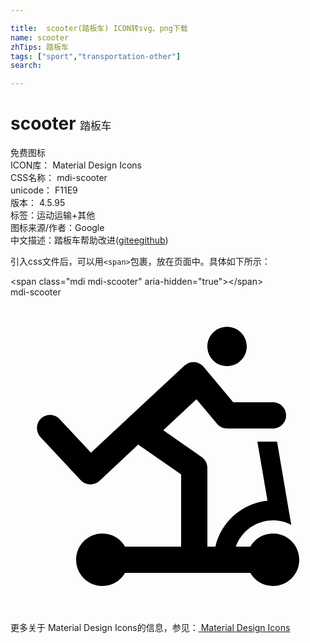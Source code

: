 ```yaml
---

title:  scooter(踏板车) ICON转svg、png下载
name: scooter
zhTips: 踏板车
tags: ["sport","transportation-other"]
search: 

---
```


# scooter  <small style="font-size: 60%;font-weight: 100">踏板车</small>


<div class="detail-page">
<p>
<span><span class="badge-success badge">免费图标</span> </span>
<br/>
<span>
ICON库：
<span class="badge-secondary badge">Material Design Icons</span> 
</span>
<br/>
<span>
CSS名称：
<span class="badge-secondary badge">mdi-scooter</span> 
</span>
<br/>
<span>
unicode：
<span class="badge-secondary badge">F11E9</span> 
<copy-btn content='F11E9' btn-title=""></copy-btn>
<copy-btn :content='String.fromCodePoint(parseInt("F11E9", 16))' btn-title="复制U"></copy-btn>
</span>
<br/>
<span>
版本：
<span class="badge-secondary badge">4.5.95</span> 
</span><br/><span>标签：<span class="badge-light badge"><router-link to="/tags/sport.html">运动</router-link></span><span class="badge-light badge"><router-link to="/tags/transportation-other.html">运输+其他</router-link></span></span>
<br/>
<span>图标来源/作者：<span class="badge-light badge">Google</span></span> 
<br/>
<span class="zh-detail">中文描述：<span class="badge-primary badge">踏板车</span><span class="help-link"><span>帮助改进</span>(<a href="https://gitee.com/liuwave/icon-helper/edit/master/json/material/scooter.json" target="_blank" rel="noopener noreferrer">gitee</a><a href="https://github.com/liuwave/icon-helper/edit/master/json/material/scooter.json" target="_blank" rel="noopener noreferrer">github</a></span>)</span><br/>
</p>
</div>
<div class="alert alert-dark">
  <i class="mdi mdi-scooter mdi-48px"></i>
  <i class="mdi mdi-scooter mdi-36px"></i>
  <i class="mdi mdi-scooter mdi-24px"></i>
  <i class="mdi mdi-scooter mdi-18px"></i>
</div>
<div>
  <p>引入css文件后，可以用<code>&lt;span&gt;</code>包裹，放在页面中。具体如下所示：    
  </p>
  <div class="alert alert-primary" style="font-size: 14px">
    &lt;span class="mdi mdi-scooter" aria-hidden="true"&gt;&lt;/span&gt;
    <copy-btn content='<span class="mdi mdi-scooter" aria-hidden="true"></span>'></copy-btn>
  </div>
  <div class="alert alert-secondary">
    <i class="mdi mdi-scooter"
    style="font-size: 24px"
    aria-hidden="true"></i> mdi-scooter
    <copy-btn content="mdi-scooter" btn-title="复制图标名称"></copy-btn>
  </div>
</div>
<div id="svg" class="svg-wrap">
<svg xmlns="http://www.w3.org/2000/svg" viewBox="0 0 24 24"><path d="M16.5 2.25C17.33 2.25 18 2.92 18 3.75C18 4.58 17.33 5.25 16.5 5.25C15.67 5.25 15 4.58 15 3.75C15 2.92 15.67 2.25 16.5 2.25M20 18C21.11 18 22 18.9 22 20C22 21.11 21.11 22 20 22C19.26 22 18.61 21.6 18.27 21H8.73C8.39 21.6 7.74 22 7 22C5.9 22 5 21.11 5 20C5 18.9 5.9 18 7 18C7.74 18 8.39 18.4 8.73 19H13V13.5L9.73 11.23L6.77 14C6.36 14.37 5.73 14.34 5.35 13.94L2.28 10.65C1.91 10.24 1.93 9.61 2.33 9.23C2.74 8.86 3.37 8.88 3.74 9.28L6.13 11.84L13.26 5.2L13.3 5.18C13.72 4.82 14.35 4.88 14.71 5.3L16.97 8H20C20.55 8 21 8.45 21 9C21 9.55 20.55 10 20 10H16.5C16.15 10 15.85 9.82 15.67 9.56L14.17 7.77L11.64 10.13L14.57 12.18H14.57C14.83 12.36 15 12.66 15 13V19H15.61C16.04 17.13 17.63 15.7 19.58 15.5L18.81 11H20.31L21.39 17.34C20.97 17.12 20.5 17 20 17C18.69 17 17.58 17.84 17.17 19H18.27C18.61 18.4 19.26 18 20 18Z" /></svg>
</div>
<detail full-name='mdi-scooter'></detail>
    
<div><p>更多关于 Material Design Icons的信息，参见：<a target="_blank" href="https://iconhelper.cn/material.html"> Material Design Icons</a>
</p></div>
